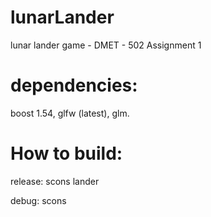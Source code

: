 lunarLander
===========

lunar lander game - DMET - 502 Assignment 1

dependencies:
=============


boost 1.54, glfw (latest), glm. 


How to build:
=============

release:  scons lander

debug: scons




